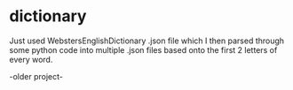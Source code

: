 # dictionary
Just used WebstersEnglishDictionary .json file which I then parsed through some python code into multiple .json files based onto the first 2 letters of every word.

-older project-
